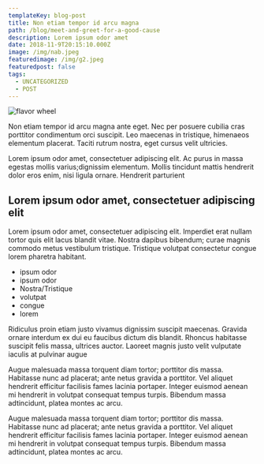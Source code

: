 ```yaml
---
templateKey: blog-post
title: Non etiam tempor id arcu magna 
path: /blog/meet-and-greet-for-a-good-cause
description: Lorem ipsum odor amet
date: 2018-11-9T20:15:10.000Z
image: /img/nab.jpeg
featuredimage: /img/g2.jpeg
featuredpost: false
tags:
  - UNCATEGORIZED
  - POST
---
```

![flavor wheel](/img/g1.jpeg)

Non etiam tempor id arcu magna ante eget. Nec per posuere cubilia cras porttitor condimentum
orci suscipit. Leo maecenas in tristique, himenaeos elementum placerat. Taciti rutrum nostra,
eget cursus velit ultricies.

Lorem ipsum odor amet, consectetuer adipiscing elit. Ac purus in massa egestas mollis varius;dignissim elementum. Mollis tincidunt mattis hendrerit dolor eros enim, nisi ligula ornare.
Hendrerit parturient

## Lorem ipsum odor amet, consectetuer adipiscing elit

Lorem ipsum odor amet, consectetuer adipiscing elit. Imperdiet erat nullam tortor quis elit lacus blandit vitae. Nostra dapibus bibendum; curae magnis commodo metus vestibulum tristique. Tristique volutpat consectetur congue lorem pharetra habitant.

* ipsum odor
* ipsum odor
* Nostra/Tristique
* volutpat
* congue
* lorem

Ridiculus proin etiam justo vivamus dignissim suscipit maecenas. Gravida ornare interdum ex dui eu faucibus dictum dis blandit. Rhoncus habitasse suscipit felis massa, ultrices auctor. Laoreet magnis justo velit vulputate iaculis at pulvinar augue

Augue malesuada massa torquent diam tortor; porttitor dis massa. Habitasse nunc ad placerat;
ante netus gravida a porttitor. Vel aliquet hendrerit efficitur facilisis fames lacinia portaper. Integer euismod aenean mi hendrerit in volutpat consequat tempus turpis. Bibendum massa adtincidunt, platea montes ac arcu.

Augue malesuada massa torquent diam tortor; porttitor dis massa. Habitasse nunc ad placerat;
ante netus gravida a porttitor. Vel aliquet hendrerit efficitur facilisis fames lacinia portaper. Integer euismod aenean mi hendrerit in volutpat consequat tempus turpis. Bibendum massa adtincidunt, platea montes ac arcu.
